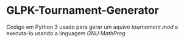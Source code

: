 # GLPK-Tournament-Generator

Codigo em Python 3 usado para gerar um aquivo *tournament.mod* e executa-lo usando a linguagem *GNU MathProg* 
